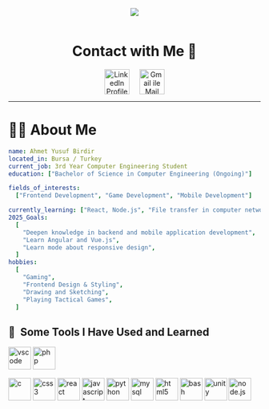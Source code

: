 <p align="center">
  <img src="https://capsule-render.vercel.app/api?type=cylinder&height=150&color=gradient&text=Hey%20Everyone👋&animation=scaleIn"/>
</p>

<div align="center" style="display: grid;">
  <h1>Contact with Me 💬</h1>
  <div style="display: flex; gap: 20px; justify-content: center;">
    <a align="center" href="https://www.linkedin.com/in/ahmet-yusuf-birdir-199719253/">
      <img src="https://upload.wikimedia.org/wikipedia/commons/8/81/LinkedIn_icon.svg" alt="LinkedIn Profile" height="50"> 
    </a>
    <a href="mailto:ahmet.yusuf.birdir1@gmail.com">
      <img src="https://cdn4.iconfinder.com/data/icons/logos-brands-in-colors/48/google-gmail-1024.png" alt="Gmail ile Mail Gönder" width="50"/>
    </a>
  </div>
</div>

---

# 🧑‍💻 About Me

```yaml
name: Ahmet Yusuf Birdir
located_in: Bursa / Turkey
current_job: 3rd Year Computer Engineering Student
education: ["Bachelor of Science in Computer Engineering (Ongoing)"]

fields_of_interests:
  ["Frontend Development", "Game Development", "Mobile Development"]

currently_learning: ["React, Node.js", "File transfer in computer networks"]
2025_Goals:
  [
    "Deepen knowledge in backend and mobile application development",
    "Learn Angular and Vue.js",
    "Learn mode about responsive design",
  ]
hobbies:
  [
    "Gaming",
    "Frontend Design & Styling",
    "Drawing and Sketching",
    "Playing Tactical Games",
  ]
```

<h2> 🚀 &nbsp;Some Tools I Have Used and Learned</h2>
<div display="flex">
<img src="https://cdn.jsdelivr.net/gh/devicons/devicon@latest/icons/bootstrap/bootstrap-original-wordmark.svg" alt="vscode" width="45" height="45"/>

<img src="https://cdn.jsdelivr.net/gh/devicons/devicon/icons/php/php-original.svg" alt="php" width="45" height="45"/>
</p>
<img src="https://cdn.jsdelivr.net/gh/devicons/devicon@latest/icons/c/c-original.svg" alt="c" width="45" height="45"/>

<img src="https://cdn.jsdelivr.net/gh/devicons/devicon@latest/icons/css3/css3-original.svg" alt="css3" width="45" height="45"/>

<img src="https://cdn.jsdelivr.net/gh/devicons/devicon@latest/icons/react/react-original-wordmark.svg" alt="react" width="45" height="45"/>

<img src="https://cdn.jsdelivr.net/gh/devicons/devicon@latest/icons/javascript/javascript-original.svg" alt="javascript" width="45" height="45"/>

<img src="https://cdn.jsdelivr.net/gh/devicons/devicon@latest/icons/python/python-original-wordmark.svg" alt="python" width="45" height="45"/>

<img src="https://cdn.jsdelivr.net/gh/devicons/devicon@latest/icons/mysql/mysql-original-wordmark.svg" alt="mysql" width="45" height="45"/>

<img src="https://cdn.jsdelivr.net/gh/devicons/devicon@latest/icons/html5/html5-original-wordmark.svg" alt="html5" width="45" height="45"/>

<img src="https://cdn.jsdelivr.net/gh/devicons/devicon@latest/icons/bash/bash-original.svg" alt="bash" width="45" height="45"/>
<img src="https://cdn.jsdelivr.net/gh/devicons/devicon@latest/icons/unity/unity-original.svg" alt="unity" width="45" height="45"/>

<img src="https://cdn.jsdelivr.net/gh/devicons/devicon@latest/icons/nodejs/nodejs-original-wordmark.svg" alt="node.js" width="45" height="45"/>

</div>
